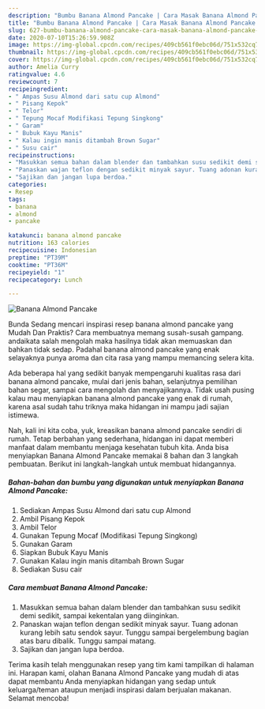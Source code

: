 ```yaml
---
description: "Bumbu Banana Almond Pancake | Cara Masak Banana Almond Pancake Yang Enak Banget"
title: "Bumbu Banana Almond Pancake | Cara Masak Banana Almond Pancake Yang Enak Banget"
slug: 627-bumbu-banana-almond-pancake-cara-masak-banana-almond-pancake-yang-enak-banget
date: 2020-07-10T15:26:59.908Z
image: https://img-global.cpcdn.com/recipes/409cb561f0ebc06d/751x532cq70/banana-almond-pancake-foto-resep-utama.jpg
thumbnail: https://img-global.cpcdn.com/recipes/409cb561f0ebc06d/751x532cq70/banana-almond-pancake-foto-resep-utama.jpg
cover: https://img-global.cpcdn.com/recipes/409cb561f0ebc06d/751x532cq70/banana-almond-pancake-foto-resep-utama.jpg
author: Amelia Curry
ratingvalue: 4.6
reviewcount: 7
recipeingredient:
- " Ampas Susu Almond dari satu cup Almond"
- " Pisang Kepok"
- " Telor"
- " Tepung Mocaf Modifikasi Tepung Singkong"
- " Garam"
- " Bubuk Kayu Manis"
- " Kalau ingin manis ditambah Brown Sugar"
- " Susu cair"
recipeinstructions:
- "Masukkan semua bahan dalam blender dan tambahkan susu sedikit demi sedikit, sampai kekentalan yang diinginkan."
- "Panaskan wajan teflon dengan sedikit minyak sayur. Tuang adonan kurang lebih satu sendok sayur. Tunggu sampai bergelembung bagian atas baru dibalik. Tunggu sampai matang."
- "Sajikan dan jangan lupa berdoa."
categories:
- Resep
tags:
- banana
- almond
- pancake

katakunci: banana almond pancake 
nutrition: 163 calories
recipecuisine: Indonesian
preptime: "PT39M"
cooktime: "PT36M"
recipeyield: "1"
recipecategory: Lunch

---
```



![Banana Almond Pancake](https://img-global.cpcdn.com/recipes/409cb561f0ebc06d/751x532cq70/banana-almond-pancake-foto-resep-utama.jpg)

Bunda Sedang mencari inspirasi resep banana almond pancake yang Mudah Dan Praktis? Cara membuatnya memang susah-susah gampang. andaikata salah mengolah maka hasilnya tidak akan memuaskan dan bahkan tidak sedap. Padahal banana almond pancake yang enak selayaknya punya aroma dan cita rasa yang mampu memancing selera kita.

Ada beberapa hal yang sedikit banyak mempengaruhi kualitas rasa dari banana almond pancake, mulai dari jenis bahan, selanjutnya pemilihan bahan segar, sampai cara mengolah dan menyajikannya. Tidak usah pusing kalau mau menyiapkan banana almond pancake yang enak di rumah, karena asal sudah tahu triknya maka hidangan ini mampu jadi sajian istimewa.




Nah, kali ini kita coba, yuk, kreasikan banana almond pancake sendiri di rumah. Tetap berbahan yang sederhana, hidangan ini dapat memberi manfaat dalam membantu menjaga kesehatan tubuh kita. Anda bisa menyiapkan Banana Almond Pancake memakai 8 bahan dan 3 langkah pembuatan. Berikut ini langkah-langkah untuk membuat hidangannya.

<!--inarticleads1-->

##### Bahan-bahan dan bumbu yang digunakan untuk menyiapkan Banana Almond Pancake:

1. Sediakan  Ampas Susu Almond dari satu cup Almond
1. Ambil  Pisang Kepok
1. Ambil  Telor
1. Gunakan  Tepung Mocaf (Modifikasi Tepung Singkong)
1. Gunakan  Garam
1. Siapkan  Bubuk Kayu Manis
1. Gunakan  Kalau ingin manis ditambah Brown Sugar
1. Sediakan  Susu cair




<!--inarticleads2-->

##### Cara membuat Banana Almond Pancake:

1. Masukkan semua bahan dalam blender dan tambahkan susu sedikit demi sedikit, sampai kekentalan yang diinginkan.
1. Panaskan wajan teflon dengan sedikit minyak sayur. Tuang adonan kurang lebih satu sendok sayur. Tunggu sampai bergelembung bagian atas baru dibalik. Tunggu sampai matang.
1. Sajikan dan jangan lupa berdoa.




Terima kasih telah menggunakan resep yang tim kami tampilkan di halaman ini. Harapan kami, olahan Banana Almond Pancake yang mudah di atas dapat membantu Anda menyiapkan hidangan yang sedap untuk keluarga/teman ataupun menjadi inspirasi dalam berjualan makanan. Selamat mencoba!
